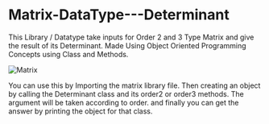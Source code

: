 # Matrix-DataType---Determinant
This Library / Datatype take inputs for Order 2 and 3 Type Matrix and give the result of its Determinant. Made Using Object Oriented Programming Concepts using Class and Methods.

![Matrix](https://user-images.githubusercontent.com/62662701/215990008-2cc7d7d9-b7f7-4089-9ea4-e28583c6bc97.png)

You can use this by Importing the matrix library file.
Then creating an object by calling the Determinant class and its order2 or order3 methods.
The argument will be taken according to order.
and finally you can get the answer by printing the object for that class.
